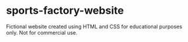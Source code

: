 # sports-factory-website
Fictional website created using HTML and CSS for educational purposes only. 
Not for commercial use. 
